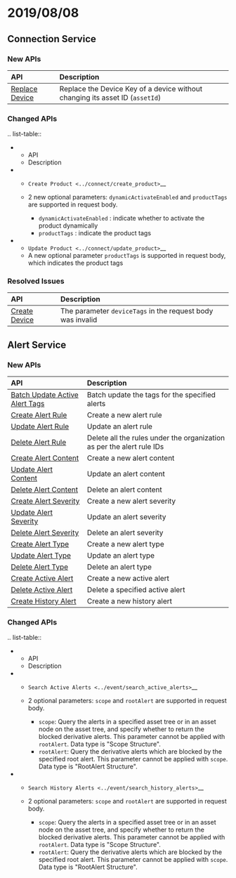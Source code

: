 # 2019/08/08


## Connection Service

### New APIs

| API                          | Description    |
|:---------------------------------|:---------|
| [Replace Device](../connect/replace_device.html) | Replace the Device Key of a device without changing its asset ID (`assetId`) |

### Changed APIs

.. list-table::
   
   * - API
     - Description
   * - `Create Product <../connect/create_product>`__
     - 2 new optional parameters: ``dynamicActivateEnabled`` and ``productTags`` are supported in request body.
     
       + ``dynamicActivateEnabled`` : indicate whether to activate the product dynamically
       + ``productTags`` : indicate the product tags
       
   * - `Update Product <../connect/update_product>`__
     - A new optional parameter <code>productTags</code> is supported in request body, which indicates the product tags

### Resolved Issues


| API                        | Description        |
|:-------------------------------|:-------------------------|
| [Create Device](../connect/create_device.html) | The parameter `deviceTags` in the request body was invalid |


## Alert Service

### New APIs

| API     | Description           |
|:--------------|:---------------------|
|[Batch Update Active Alert Tags](../event/batch_update_active_alert_tags.html)| Batch update the tags for the specified alerts |
|[Create Alert Rule](../event/create_alert_rule.html)   |  Create a new alert rule|
|[Update Alert Rule](../event/update_alert_rule.html)        |   Update an alert rule     |
|[Delete Alert Rule](../event/delete_alert_rule.html)    |  Delete all the rules under the organization as per the alert rule IDs      |
|   [Create Alert Content](../event/create_alert_content.html)     |   Create a new alert content   |
|  [Update Alert Content](../event/update_alert_content.html)      |    Update an alert content         |
|     [Delete Alert Content](../event/delete_alert_content.html)   |    Delete an alert content        |
|    [Create Alert Severity](../event/create_alert_severity.html)    | Create a new alert severity  |
|  [Update Alert Severity](../event/update_alert_severity.html)      |  Update an alert severity       |
|     [Delete Alert Severity](../event/delete_alert_severity.html)   |   Delete an alert severity     |
|  [Create Alert Type](create_alert_type.html)      | Create a new alert type |
|  [Update Alert Type](../event/update_alert_type.html)      |   Update an alert type      |
|  [Delete Alert Type](../event/delete_alert_type.html)      |  Delete an alert type |
|  [Create Active Alert](../event/create_active_alert.html)      | Create a new active alert |
|   [Delete Active Alert](../event/delete_active_alert.html)     |Delete a specified active alert      |
|   [Create History Alert](../event/create_history_alert.html) |  Create a new history alert  |


### Changed APIs

.. list-table::
   
   * - API
     - Description
   * - `Search Active Alerts <../event/search_active_alerts>`__
     - 2 optional parameters: ``scope`` and ``rootAlert`` are supported in request body.
       
       + ``scope``: Query the alerts in a specified asset tree or in an asset node on the asset tree, and specify whether to return the blocked derivative alerts. This parameter cannot be applied with ``rootAlert``. Data type is "Scope Structure".
       + ``rootAlert``: Query the derivative alerts which are blocked by the specified root alert. This parameter cannot be applied with ``scope``. Data type is "RootAlert Structure".
    
   * - `Search History Alerts <../event/search_history_alerts>`__
     - 2 optional parameters: ``scope`` and ``rootAlert`` are supported in request body.
       
       + ``scope``: Query the alerts in a specified asset tree or in an asset node on the asset tree, and specify whether to return the blocked derivative alerts. This parameter cannot be applied with ``rootAlert``. Data type is "Scope Structure".
       + ``rootAlert``: Query the derivative alerts which are blocked by the specified root alert. This parameter cannot be applied with ``scope``. Data type is "RootAlert Structure".
       
       
<!--end-->
